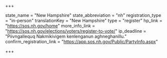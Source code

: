 +++

state_name = "New Hampshire"
state_abbreviation = "nh"
registration_type = "in-person"
translationKey = "New Hampshire"
type = "register"
hp_link = "https://sos.nh.gov/home"
more_info_link = "https://sos.nh.gov/elections/voters/register-to-vote/"
ip_deadline = "Piivngallequq Nakmikivigem kenlenganun aghneghanillu."
confirm_registration_link = "https://app.sos.nh.gov/Public/PartyInfo.aspx"

+++